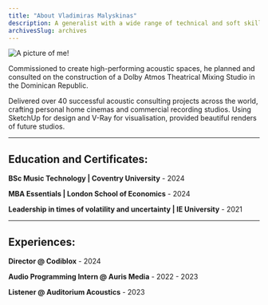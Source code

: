 ```yaml
---
title: "About Vladimiras Malyskinas"
description: A generalist with a wide range of technical and soft skills, small business owner, freelance acoustic consultant.
archivesSlug: archives
---
```


<img src="/images/personal-photo.jpeg" alt="A picture of me!" >

Commissioned to create high-performing acoustic spaces, he planned and consulted on the construction of a Dolby Atmos Theatrical Mixing Studio in the Dominican Republic.

Delivered over 40 successful acoustic consulting projects across the world, crafting personal home cinemas and commercial recording studios. Using SketchUp for design and V-Ray for visualisation, provided beautiful renders of future studios.

---

## Education and Certificates:
**BSc Music Technology | Coventry University** - 2024

**MBA Essentials | London School of Economics** - 2024

**Leadership in times of volatility and uncertainty | IE University** - 2021

---

## Experiences:
**Director @ Codiblox** - 2024

**Audio Programming Intern @ Auris Media** - 2022 - 2023

**Listener @ Auditorium Acoustics** - 2023